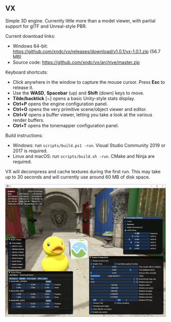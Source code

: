 ## VX

Simple 3D engine. Currently little more than a model viewer, with partial support for glTF and Unreal-style PBR.

Current download links:

* Windows 64-bit: https://github.com/xndc/vx/releases/download/v1.0.1/vx-1.0.1.zip (56.7 MB)
* Source code: https://github.com/xndc/vx/archive/master.zip

Keyboard shortcuts:

* Click anywhere in the window to capture the mouse cursor. Press **Esc** to release it.
* Use the **WASD**, **Spacebar** (up) and **Shift** (down) keys to move.
* **Tilde/backtick** [~] opens a basic Unity-style stats display.
* **Ctrl+P** opens the engine configuration panel.
* **Ctrl+O** opens the very primitive scene/object viewer and editor.
* **Ctrl+V** opens a buffer viewer, letting you take a look at the various render buffers.
* **Ctrl+T** opens the tonemapper configuration panel.

Build instructions:

* Windows: run `scripts/build.ps1 -run`. Visual Studio Community 2019 or 2017 is required.
* Linux and macOS: run `scripts/build.sh -run`. CMake and Ninja are required.

VX will decompress and cache textures during the first run. This may take up to 30 seconds and will currently use around 60 MB of disk space.

![VX Screenshot](Screenshot.jpg "VX Screenshot")
